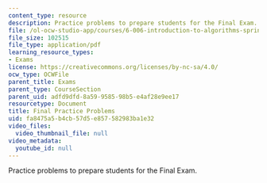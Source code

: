 ```yaml
---
content_type: resource
description: Practice problems to prepare students for the Final Exam.
file: /ol-ocw-studio-app/courses/6-006-introduction-to-algorithms-spring-2008/fa8475a5b4cb57d5e857582983ba1e32_final.pdf
file_size: 102515
file_type: application/pdf
learning_resource_types:
- Exams
license: https://creativecommons.org/licenses/by-nc-sa/4.0/
ocw_type: OCWFile
parent_title: Exams
parent_type: CourseSection
parent_uid: adfd9dfd-8a59-9585-98b5-e4af28e9ee17
resourcetype: Document
title: Final Practice Problems
uid: fa8475a5-b4cb-57d5-e857-582983ba1e32
video_files:
  video_thumbnail_file: null
video_metadata:
  youtube_id: null
---
```

Practice problems to prepare students for the Final Exam.